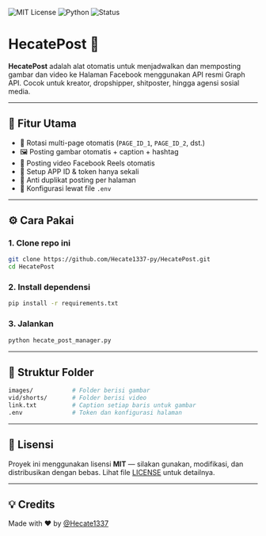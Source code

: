 ![MIT License](https://img.shields.io/github/license/Hecate1337-py/HecatePost)
![Python](https://img.shields.io/badge/Python-3.8%2B-blue)
![Status](https://img.shields.io/badge/status-stable-brightgreen)

# HecatePost 🔮

**HecatePost** adalah alat otomatis untuk menjadwalkan dan memposting gambar dan video ke Halaman Facebook menggunakan API resmi Graph API. Cocok untuk kreator, dropshipper, shitposter, hingga agensi sosial media.

---

## 🚀 Fitur Utama
- 🔁 Rotasi multi-page otomatis (`PAGE_ID_1`, `PAGE_ID_2`, dst.)
- 🖼️ Posting gambar otomatis + caption + hashtag
- 🎥 Posting video Facebook Reels otomatis
- 🔐 Setup APP ID & token hanya sekali
- 💾 Anti duplikat posting per halaman
- 🧠 Konfigurasi lewat file `.env`

---

## ⚙️ Cara Pakai

### 1. Clone repo ini
```bash
git clone https://github.com/Hecate1337-py/HecatePost.git
cd HecatePost
```

### 2. Install dependensi
```bash
pip install -r requirements.txt
```

### 3. Jalankan
```bash
python hecate_post_manager.py
```

---

## 📁 Struktur Folder

```bash
images/           # Folder berisi gambar
vid/shorts/       # Folder berisi video
link.txt          # Caption setiap baris untuk gambar
.env              # Token dan konfigurasi halaman
```

---

## 🔐 Lisensi

Proyek ini menggunakan lisensi **MIT** — silakan gunakan, modifikasi, dan distribusikan dengan bebas. Lihat file [LICENSE](./LICENSE) untuk detailnya.

---

## 💡 Credits

Made with ❤️ by [@Hecate1337](https://github.com/Hecate1337-py)
